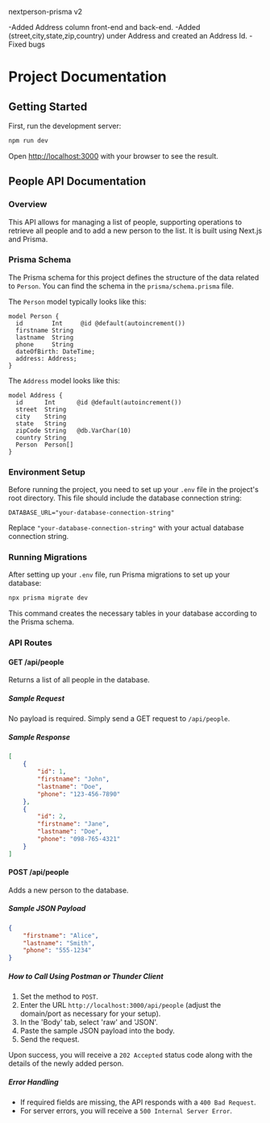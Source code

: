 nextperson-prisma v2

-Added Address column front-end and back-end. 
-Added (street,city,state,zip,country) under Address and created an Address Id. 
-Fixed bugs



# Project Documentation

## Getting Started

First, run the development server:

```bash
npm run dev
```

Open [http://localhost:3000](http://localhost:3000) with your browser to see the result.

## People API Documentation

### Overview

This API allows for managing a list of people, supporting operations to retrieve all people and to add a new person to the list. It is built using Next.js and Prisma.

### Prisma Schema

The Prisma schema for this project defines the structure of the data related to `Person`. You can find the schema in the `prisma/schema.prisma` file. 

The `Person` model typically looks like this:
```prisma
model Person {
  id        Int     @id @default(autoincrement())
  firstname String
  lastname  String
  phone     String
  dateOfBirth: DateTime;
  address: Address;
}
```

The `Address` model looks like this:
```prisma
model Address {
  id      Int      @id @default(autoincrement())
  street  String
  city    String
  state   String
  zipCode String   @db.VarChar(10)
  country String
  Person  Person[]
}
```

### Environment Setup

Before running the project, you need to set up your `.env` file in the project's root directory. This file should include the database connection string:

```
DATABASE_URL="your-database-connection-string"
```

Replace `"your-database-connection-string"` with your actual database connection string.

### Running Migrations

After setting up your `.env` file, run Prisma migrations to set up your database:

```bash
npx prisma migrate dev
```

This command creates the necessary tables in your database according to the Prisma schema.

### API Routes

#### GET /api/people

Returns a list of all people in the database.

##### Sample Request

No payload is required. Simply send a GET request to `/api/people`.

##### Sample Response

```json
[
    {
        "id": 1,
        "firstname": "John",
        "lastname": "Doe",
        "phone": "123-456-7890"
    },
    {
        "id": 2,
        "firstname": "Jane",
        "lastname": "Doe",
        "phone": "098-765-4321"
    }
]
```

#### POST /api/people

Adds a new person to the database.

##### Sample JSON Payload

```json
{
    "firstname": "Alice",
    "lastname": "Smith",
    "phone": "555-1234"
}
```

##### How to Call Using Postman or Thunder Client

1. Set the method to `POST`.
2. Enter the URL `http://localhost:3000/api/people` (adjust the domain/port as necessary for your setup).
3. In the 'Body' tab, select 'raw' and 'JSON'.
4. Paste the sample JSON payload into the body.
5. Send the request.

Upon success, you will receive a `202 Accepted` status code along with the details of the newly added person.

##### Error Handling

- If required fields are missing, the API responds with a `400 Bad Request`.
- For server errors, you will receive a `500 Internal Server Error`.
